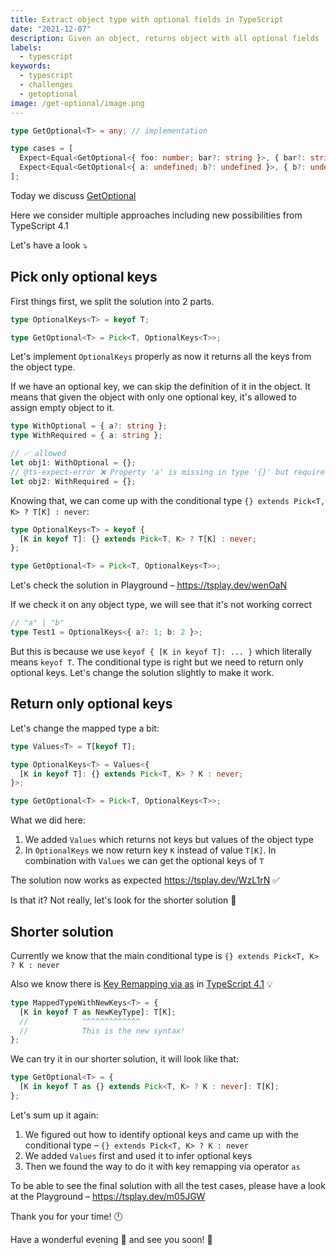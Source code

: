 ```yaml
---
title: Extract object type with optional fields in TypeScript
date: "2021-12-07"
description: Given an object, returns object with all optional fields
labels:
  - typescript
keywords:
  - typescript
  - challenges
  - getoptional
image: /get-optional/image.png
---
```


```typescript title="Example of GetOptional use"
type GetOptional<T> = any; // implementation

type cases = [
  Expect<Equal<GetOptional<{ foo: number; bar?: string }>, { bar?: string }>>,
  Expect<Equal<GetOptional<{ a: undefined; b?: undefined }>, { b?: undefined }>>
];
```

Today we discuss [GetOptional](https://github.com/type-challenges/type-challenges/blob/master/questions/59-hard-get-optional/README.md)

Here we consider multiple approaches including new possibilities from TypeScript 4.1

Let's have a look ⤵️

## Pick only optional keys

First things first, we split the solution into 2 parts.

```typescript title="Use OptionalKeys to get optional keys"
type OptionalKeys<T> = keyof T;

type GetOptional<T> = Pick<T, OptionalKeys<T>>;
```

Let's implement `OptionalKeys` properly as now it returns all the keys from the object type.

If we have an optional key, we can skip the definition of it in the object. It means that given the object with only one optional key, it's allowed to assign empty object to it.

```typescript title="Meaning of optional key"
type WithOptional = { a?: string };
type WithRequired = { a: string };

// ✅ allowed
let obj1: WithOptional = {};
// @ts-expect-error ❌ Property 'a' is missing in type '{}' but required in type 'WithRequired'
let obj2: WithRequired = {};
```

Knowing that, we can come up with the conditional type `{} extends Pick<T, K> ? T[K] : never`:

```typescript title="Adding mapped type and conditional type"
type OptionalKeys<T> = keyof {
  [K in keyof T]: {} extends Pick<T, K> ? T[K] : never;
};

type GetOptional<T> = Pick<T, OptionalKeys<T>>;
```

Let's check the solution in Playground – https://tsplay.dev/wenOaN

If we check it on any object type, we will see that it's not working correct

```typescript title="Checking current solution"
// "a" | "b"
type Test1 = OptionalKeys<{ a?: 1; b: 2 }>;
```

But this is because we use `keyof { [K in keyof T]: ... }` which literally means `keyof T`. The conditional type is right but we need to return only optional keys. Let's change the solution slightly to make it work.

## Return only optional keys

Let's change the mapped type a bit:

```typescript title="Return only optional keys"
type Values<T> = T[keyof T];

type OptionalKeys<T> = Values<{
  [K in keyof T]: {} extends Pick<T, K> ? K : never;
}>;

type GetOptional<T> = Pick<T, OptionalKeys<T>>;
```

What we did here:

1. We added `Values` which returns not keys but values of the object type
2. In `OptionalKeys` we now return key `K` instead of value `T[K]`. In combination with `Values` we can get the optional keys of `T`

The solution now works as expected https://tsplay.dev/WzL1rN ✅

Is that it? Not really, let's look for the shorter solution 👀

## Shorter solution

Currently we know that the main conditional type is `{} extends Pick<T, K> ? K : never`

Also we know there is [Key Remapping via as](https://www.typescriptlang.org/docs/handbook/2/mapped-types.html#key-remapping-via-as) in [TypeScript 4.1](https://www.typescriptlang.org/docs/handbook/release-notes/typescript-4-1.html) 💡

```typescript title="Example of key remapping"
type MappedTypeWithNewKeys<T> = {
  [K in keyof T as NewKeyType]: T[K];
  //            ^^^^^^^^^^^^^
  //            This is the new syntax!
};
```

We can try it in our shorter solution, it will look like that:

```typescript title="Short solution"
type GetOptional<T> = {
  [K in keyof T as {} extends Pick<T, K> ? K : never]: T[K];
};
```

Let's sum up it again:

1. We figured out how to identify optional keys and came up with the conditional type – `{} extends Pick<T, K> ? K : never`
2. We added `Values` first and used it to infer optional keys
3. Then we found the way to do it with key remapping via operator `as`

To be able to see the final solution with all the test cases, please have a look at the Playground – https://tsplay.dev/m05JGW

Thank you for your time! 🕛

Have a wonderful evening 🌆 and see you soon! 👋
